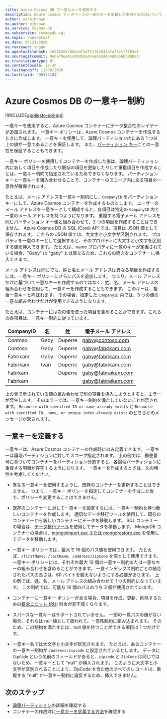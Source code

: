 ```yaml
---
title: Azure Cosmos DB で一意なキーを使用する
description: Azure Cosmos データベースの一意のキーを定義して使用する方法について説明します。 この記事では、一意キーによってデータ整合性の層がどのように追加されるかについても説明します。
author: markjbrown
ms.author: mjbrown
ms.service: cosmos-db
ms.subservice: cosmosdb-sql
ms.topic: conceptual
ms.date: 07/23/2020
ms.reviewer: sngun
ms.openlocfilehash: 165fb2937db5edfa4f51f62033afaf87cfff83ef
ms.sourcegitcommit: 9eda79ea41c60d58a4ceab63d424d6866b38b82d
ms.translationtype: HT
ms.contentlocale: ja-JP
ms.lasthandoff: 11/30/2020
ms.locfileid: "96353104"
---
```

# <a name="unique-key-constraints-in-azure-cosmos-db"></a>Azure Cosmos DB の一意キー制約
[!INCLUDE[appliesto-sql-api](includes/appliesto-sql-api.md)]

一意キーを使用すると、Azure Cosmos コンテナーにデータ整合性のレイヤーが追加されます。 一意キー ポリシーは、Azure Cosmos コンテナーを作成するときに作成します。 一意キーを使用して、論理パーティション内にある 1 つ以上の値が一意であることを保証します。 また、[パーティション キー](partitioning-overview.md)ごとの一意性を保証することもできます。

一意キー ポリシーを使用してコンテナーを作成した後は、論理パーティション内に新しく項目を作成したり既存の項目を更新したりして重複項目を作成することは、一意キー制約で指定されているためできなくなります。 パーティション キーと一意キーを組み合わせることで、コンテナーのスコープ内にある項目の一意性が確保されます。

たとえば、メール アドレスを一意キー制約にし、`CompanyID` をパーティション キーにして、Azure Cosmos コンテナーを作成するものとします。 ユーザーのメール アドレスを一意キーとして構成すると、各項目は特定の `CompanyID` 内で一意のメール アドレスを持つようになります。 重複する電子メール アドレスを同じパーティション キー値と組み合わせて、2 つの項目を作成することはできません。 Azure Cosmos DB の SQL (Core) API では、項目は JSON 値として保存されます。 これらの JSON 値では、大文字と小文字が区別されます。 プロパティを一意のキーとして選択すると、そのプロパティに大文字と小文字を区別する値を挿入できます。 たとえば、name プロパティに一意のキーが定義されている場合、"Gaby" は "gaby" とは異なるため、これらの両方をコンテナーに挿入できます。

メール アドレスは同じでも、姓と名とメール アドレスは異なる項目を作成するには、一意キー ポリシーにさらにパスを追加します。 つまり、メール アドレスだけに基づいて一意なキーを作成するのではなく、姓、名、メール アドレスの組み合わせを使用して、一意キーを作成することもできます。 このキーは、複合一意キーと呼ばれます。 その場合、指定した `CompanyID` 内では、3 つの値の一意な組み合わせだけが使用できるようになります。 

たとえば、コンテナーには次の値を使った項目を含めることができます。これらの各項目は、一意キー制約に従っています。

|CompanyID|名|姓|電子メール アドレス|
|---|---|---|---|
|Contoso|Gaby|Duperre|gaby@contoso.com |
|Contoso|Gaby|Duperre|gaby@fabrikam.com|
|Fabrikam|Gaby|Duperre|gaby@fabrikam.com|
|Fabrikam|Ivan|Duperre|gaby@fabrikam.com|
|Fabrkam|   |Duperre|gaby@fabraikam.com|
|Fabrkam|   |   |gaby@fabraikam.com|

上の表で示されている値の組み合わせで別の項目を挿入しようとすると、エラーが発生します。 そのエラーでは、一意キー制約を満たしていないことが示されます。 `Resource with specified ID or name already exists` と `Resource with specified ID, name, or unique index already exists` のどちらかのメッセージが返されます。 

## <a name="define-a-unique-key"></a>一意キーを定義する

一意キーは、Azure Cosmos コンテナーの作成時にのみ定義できます。 一意キーは論理パーティションに対してスコープ指定されます。 上の例では、郵便番号に基づいてコンテナーをパーティション分割すると、各論理パーティションに重複する項目が存在するようになります。 一意キーを作成するときは、次の特性を考慮してください。

* 異なる一意キーを使用するように、既存のコンテナーを更新することはできません。 つまり、一意キー ポリシーを指定してコンテナーを作成した後で、ポリシーを変更することはできません。

* 既存のコンテナーに対して一意キーを設定するには、一意キー制約を持つ新しいコンテナーを作成します。 適切なデータ移行ツールを使用して、既存のコンテナーから新しいコンテナーにデータを移動します。 SQL コンテナーの場合は、[データ移行ツール](import-data.md)を使用してデータを移動します。 MongoDB コンテナーの場合は、[mongoimport.exe または mongorestore.exe](../dms/tutorial-mongodb-cosmos-db.md?toc=%2fazure%2fcosmos-db%2ftoc.json%253ftoc%253d%2fazure%2fcosmos-db%2ftoc.json) を使用してデータを移動します。

* 一意キー ポリシーでは、最大で 16 個のパス値を使用できます。 たとえば、`/firstName`、`/lastName`、`/address/zipCode` を値として使用できます。 一意キー ポリシーには、それぞれ最大 10 個の一意キー制約または一意なキーの組み合わせを含めることができます。 一意インデックス制約ごとの結合されたパスの長さは、60 バイトを超えないようにする必要があります。 上の例では、姓、名、メール アドレスの組み合わせで 1 つの制約になっています。 この制約では、可能な 16 個のパスのうち 3 個が使用されています。

* コンテナーに一意キー ポリシーがある場合、項目を作成、更新、削除するための[要求ユニット (RU)](request-units.md) 料金が若干高くなります。

* スパースな一意キーはサポートされていません。 一部の一意パスの値がない場合、それらは null 値として扱われて、一意性制約に組み込まれます。 そのため、この制約を満たすには、null 値を持つことができる項目は 1 つだけです。

* 一意キー名では大文字と小文字が区別されます。 たとえば、あるコンテナーの一意キー制約が `/address/zipcode` に設定されているとします。 データに `ZipCode` という名前のフィールドがあると、`zipcode` と `ZipCode` は同じではないため、一意キーとして "null" が挿入されます。 このように大文字と小文字が区別されることにより、ZipCode を含む他のすべてのレコードは、重複する "null" が一意キー制約に違反するため、挿入できません。

## <a name="next-steps"></a>次のステップ

* [論理パーティション](partitioning-overview.md)の詳細を確認する
* コンテナーの作成時に[一意キーを定義する方法](how-to-define-unique-keys.md)を確認する